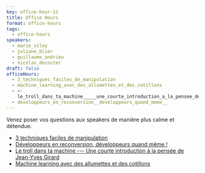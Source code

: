 ```yaml
---
key: office-hour-11
title: Office Hours
format: office-hours
tags:
  - office-hours
speakers:
  - marie_viley
  - juliane_blier
  - guillaume_andrieu
  - nicolas_decoster
draft: false
officeHours:
  - 3_techniques_faciles_de_manipulation
  - machine_learning_avec_des_allumettes_et_des_cotillons
  - >-
    le_troll_dans_ta_machine_____une_courte_introduction_a_la_pensee_de_jean_yves_girard
  - developpeurs_en_reconversion__developpeurs_quand_meme__
---
```

Venez poser vos questions aux speakers de manière plus calme et détendue.

* [3 techniques faciles de manipulation](../3_techniques_faciles_de_manipulation)
* [Développeurs en reconversion, développeurs quand même !](../developpeurs_en_reconversion__developpeurs_quand_meme__)
* [Le troll dans ta machine --- Une courte introduction à la pensée de Jean-Yves Girard](../le_troll_dans_ta_machine_____une_courte_introduction_a_la_pensee_de_jean_yves_girard)
* [Machine learning avec des allumettes et des cotillons](../machine_learning_avec_des_allumettes_et_des_cotillons)